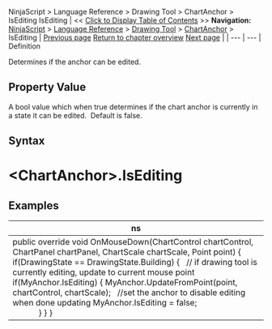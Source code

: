 ﻿
NinjaScript \> Language Reference \> Drawing Tool \> ChartAnchor \> IsEditing
IsEditing
| \<\< [Click to Display Table of Contents](isediting.md) \>\> **Navigation:**     [NinjaScript](ninjascript-1.md) \> [Language Reference](language_reference_wip-1.md) \> [Drawing Tool](drawing_tools-1.md) \> [ChartAnchor](chartanchor-1.md) \> IsEditing | [Previous page](isbrowsable-1.md) [Return to chapter overview](chartanchor-1.md) [Next page](isninjascriptdrawn-1.md) |
| --- | --- |
Definition  

Determines if the anchor can be edited.
 
## Property Value
A bool value which when true determines if the chart anchor is currently in a state it can be edited.  Default is false.
 
## Syntax
# \<ChartAnchor\>.IsEditing
## 
## Examples
| ns |
| --- |
| public override void OnMouseDown(ChartControl chartControl, ChartPanel chartPanel, ChartScale chartScale, Point point) { if(DrawingState \=\= DrawingState.Building) {    // if drawing tool is currently editing, update to current mouse point if(MyAnchor.IsEditing) {  MyAnchor.UpdateFromPoint(point, chartControl, chartScale);    //set the anchor to disable editing when done updating  MyAnchor.IsEditing \= false;                                         } } } |
